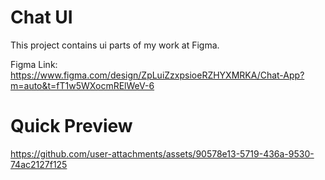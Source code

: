 # Chat UI

This project contains ui parts of my work at Figma.

Figma Link: https://www.figma.com/design/ZpLuiZzxpsioeRZHYXMRKA/Chat-App?m=auto&t=fT1w5WXocmRElWeV-6

# Quick Preview



https://github.com/user-attachments/assets/90578e13-5719-436a-9530-74ac2127f125

